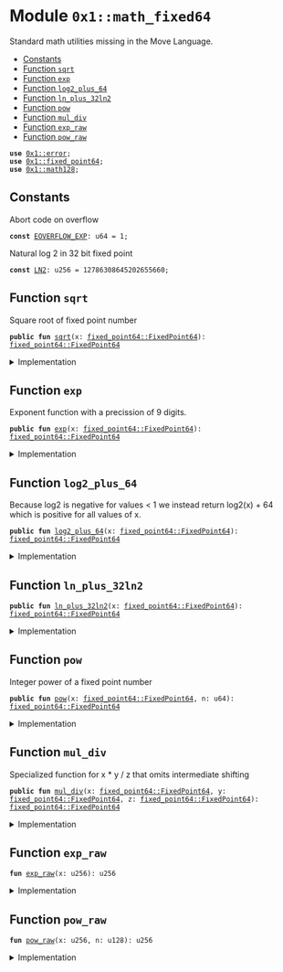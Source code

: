
<a id="0x1_math_fixed64"></a>

# Module `0x1::math_fixed64`

Standard math utilities missing in the Move Language.


-  [Constants](#@Constants_0)
-  [Function `sqrt`](#0x1_math_fixed64_sqrt)
-  [Function `exp`](#0x1_math_fixed64_exp)
-  [Function `log2_plus_64`](#0x1_math_fixed64_log2_plus_64)
-  [Function `ln_plus_32ln2`](#0x1_math_fixed64_ln_plus_32ln2)
-  [Function `pow`](#0x1_math_fixed64_pow)
-  [Function `mul_div`](#0x1_math_fixed64_mul_div)
-  [Function `exp_raw`](#0x1_math_fixed64_exp_raw)
-  [Function `pow_raw`](#0x1_math_fixed64_pow_raw)


<pre><code><b>use</b> <a href="../../move-stdlib/doc/error.md#0x1_error">0x1::error</a>;
<b>use</b> <a href="fixed_point64.md#0x1_fixed_point64">0x1::fixed_point64</a>;
<b>use</b> <a href="math128.md#0x1_math128">0x1::math128</a>;
</code></pre>



<a id="@Constants_0"></a>

## Constants


<a id="0x1_math_fixed64_EOVERFLOW_EXP"></a>

Abort code on overflow


<pre><code><b>const</b> <a href="math_fixed64.md#0x1_math_fixed64_EOVERFLOW_EXP">EOVERFLOW_EXP</a>: u64 = 1;
</code></pre>



<a id="0x1_math_fixed64_LN2"></a>

Natural log 2 in 32 bit fixed point


<pre><code><b>const</b> <a href="math_fixed64.md#0x1_math_fixed64_LN2">LN2</a>: u256 = 12786308645202655660;
</code></pre>



<a id="0x1_math_fixed64_sqrt"></a>

## Function `sqrt`

Square root of fixed point number


<pre><code><b>public</b> <b>fun</b> <a href="math_fixed64.md#0x1_math_fixed64_sqrt">sqrt</a>(x: <a href="fixed_point64.md#0x1_fixed_point64_FixedPoint64">fixed_point64::FixedPoint64</a>): <a href="fixed_point64.md#0x1_fixed_point64_FixedPoint64">fixed_point64::FixedPoint64</a>
</code></pre>



<details>
<summary>Implementation</summary>


<pre><code><b>public</b> <b>fun</b> <a href="math_fixed64.md#0x1_math_fixed64_sqrt">sqrt</a>(x: FixedPoint64): FixedPoint64 {
    <b>let</b> y = <a href="fixed_point64.md#0x1_fixed_point64_get_raw_value">fixed_point64::get_raw_value</a>(x);
    <b>let</b> z = (<a href="math128.md#0x1_math128_sqrt">math128::sqrt</a>(y) &lt;&lt; 32 <b>as</b> u256);
    z = (z + ((y <b>as</b> u256) &lt;&lt; 64) / z) &gt;&gt; 1;
    <a href="fixed_point64.md#0x1_fixed_point64_create_from_raw_value">fixed_point64::create_from_raw_value</a>((z <b>as</b> u128))
}
</code></pre>



</details>

<a id="0x1_math_fixed64_exp"></a>

## Function `exp`

Exponent function with a precission of 9 digits.


<pre><code><b>public</b> <b>fun</b> <a href="math_fixed64.md#0x1_math_fixed64_exp">exp</a>(x: <a href="fixed_point64.md#0x1_fixed_point64_FixedPoint64">fixed_point64::FixedPoint64</a>): <a href="fixed_point64.md#0x1_fixed_point64_FixedPoint64">fixed_point64::FixedPoint64</a>
</code></pre>



<details>
<summary>Implementation</summary>


<pre><code><b>public</b> <b>fun</b> <a href="math_fixed64.md#0x1_math_fixed64_exp">exp</a>(x: FixedPoint64): FixedPoint64 {
    <b>let</b> raw_value = (<a href="fixed_point64.md#0x1_fixed_point64_get_raw_value">fixed_point64::get_raw_value</a>(x) <b>as</b> u256);
    <a href="fixed_point64.md#0x1_fixed_point64_create_from_raw_value">fixed_point64::create_from_raw_value</a>((<a href="math_fixed64.md#0x1_math_fixed64_exp_raw">exp_raw</a>(raw_value) <b>as</b> u128))
}
</code></pre>



</details>

<a id="0x1_math_fixed64_log2_plus_64"></a>

## Function `log2_plus_64`

Because log2 is negative for values < 1 we instead return log2(x) + 64 which
is positive for all values of x.


<pre><code><b>public</b> <b>fun</b> <a href="math_fixed64.md#0x1_math_fixed64_log2_plus_64">log2_plus_64</a>(x: <a href="fixed_point64.md#0x1_fixed_point64_FixedPoint64">fixed_point64::FixedPoint64</a>): <a href="fixed_point64.md#0x1_fixed_point64_FixedPoint64">fixed_point64::FixedPoint64</a>
</code></pre>



<details>
<summary>Implementation</summary>


<pre><code><b>public</b> <b>fun</b> <a href="math_fixed64.md#0x1_math_fixed64_log2_plus_64">log2_plus_64</a>(x: FixedPoint64): FixedPoint64 {
    <b>let</b> raw_value = (<a href="fixed_point64.md#0x1_fixed_point64_get_raw_value">fixed_point64::get_raw_value</a>(x) <b>as</b> u128);
    <a href="math128.md#0x1_math128_log2_64">math128::log2_64</a>(raw_value)
}
</code></pre>



</details>

<a id="0x1_math_fixed64_ln_plus_32ln2"></a>

## Function `ln_plus_32ln2`



<pre><code><b>public</b> <b>fun</b> <a href="math_fixed64.md#0x1_math_fixed64_ln_plus_32ln2">ln_plus_32ln2</a>(x: <a href="fixed_point64.md#0x1_fixed_point64_FixedPoint64">fixed_point64::FixedPoint64</a>): <a href="fixed_point64.md#0x1_fixed_point64_FixedPoint64">fixed_point64::FixedPoint64</a>
</code></pre>



<details>
<summary>Implementation</summary>


<pre><code><b>public</b> <b>fun</b> <a href="math_fixed64.md#0x1_math_fixed64_ln_plus_32ln2">ln_plus_32ln2</a>(x: FixedPoint64): FixedPoint64 {
    <b>let</b> raw_value = <a href="fixed_point64.md#0x1_fixed_point64_get_raw_value">fixed_point64::get_raw_value</a>(x);
    <b>let</b> x = (<a href="fixed_point64.md#0x1_fixed_point64_get_raw_value">fixed_point64::get_raw_value</a>(<a href="math128.md#0x1_math128_log2_64">math128::log2_64</a>(raw_value)) <b>as</b> u256);
    <a href="fixed_point64.md#0x1_fixed_point64_create_from_raw_value">fixed_point64::create_from_raw_value</a>(((x * <a href="math_fixed64.md#0x1_math_fixed64_LN2">LN2</a>) &gt;&gt; 64 <b>as</b> u128))
}
</code></pre>



</details>

<a id="0x1_math_fixed64_pow"></a>

## Function `pow`

Integer power of a fixed point number


<pre><code><b>public</b> <b>fun</b> <a href="math_fixed64.md#0x1_math_fixed64_pow">pow</a>(x: <a href="fixed_point64.md#0x1_fixed_point64_FixedPoint64">fixed_point64::FixedPoint64</a>, n: u64): <a href="fixed_point64.md#0x1_fixed_point64_FixedPoint64">fixed_point64::FixedPoint64</a>
</code></pre>



<details>
<summary>Implementation</summary>


<pre><code><b>public</b> <b>fun</b> <a href="math_fixed64.md#0x1_math_fixed64_pow">pow</a>(x: FixedPoint64, n: u64): FixedPoint64 {
    <b>let</b> raw_value = (<a href="fixed_point64.md#0x1_fixed_point64_get_raw_value">fixed_point64::get_raw_value</a>(x) <b>as</b> u256);
    <a href="fixed_point64.md#0x1_fixed_point64_create_from_raw_value">fixed_point64::create_from_raw_value</a>((<a href="math_fixed64.md#0x1_math_fixed64_pow_raw">pow_raw</a>(raw_value, (n <b>as</b> u128)) <b>as</b> u128))
}
</code></pre>



</details>

<a id="0x1_math_fixed64_mul_div"></a>

## Function `mul_div`

Specialized function for x * y / z that omits intermediate shifting


<pre><code><b>public</b> <b>fun</b> <a href="math_fixed64.md#0x1_math_fixed64_mul_div">mul_div</a>(x: <a href="fixed_point64.md#0x1_fixed_point64_FixedPoint64">fixed_point64::FixedPoint64</a>, y: <a href="fixed_point64.md#0x1_fixed_point64_FixedPoint64">fixed_point64::FixedPoint64</a>, z: <a href="fixed_point64.md#0x1_fixed_point64_FixedPoint64">fixed_point64::FixedPoint64</a>): <a href="fixed_point64.md#0x1_fixed_point64_FixedPoint64">fixed_point64::FixedPoint64</a>
</code></pre>



<details>
<summary>Implementation</summary>


<pre><code><b>public</b> <b>fun</b> <a href="math_fixed64.md#0x1_math_fixed64_mul_div">mul_div</a>(x: FixedPoint64, y: FixedPoint64, z: FixedPoint64): FixedPoint64 {
    <b>let</b> a = <a href="fixed_point64.md#0x1_fixed_point64_get_raw_value">fixed_point64::get_raw_value</a>(x);
    <b>let</b> b = <a href="fixed_point64.md#0x1_fixed_point64_get_raw_value">fixed_point64::get_raw_value</a>(y);
    <b>let</b> c = <a href="fixed_point64.md#0x1_fixed_point64_get_raw_value">fixed_point64::get_raw_value</a>(z);
    <a href="fixed_point64.md#0x1_fixed_point64_create_from_raw_value">fixed_point64::create_from_raw_value</a> (<a href="math128.md#0x1_math128_mul_div">math128::mul_div</a>(a, b, c))
}
</code></pre>



</details>

<a id="0x1_math_fixed64_exp_raw"></a>

## Function `exp_raw`



<pre><code><b>fun</b> <a href="math_fixed64.md#0x1_math_fixed64_exp_raw">exp_raw</a>(x: u256): u256
</code></pre>



<details>
<summary>Implementation</summary>


<pre><code><b>fun</b> <a href="math_fixed64.md#0x1_math_fixed64_exp_raw">exp_raw</a>(x: u256): u256 {
    // <a href="math_fixed64.md#0x1_math_fixed64_exp">exp</a>(x / 2^64) = 2^(x / (2^64 * ln(2))) = 2^(floor(x / (2^64 * ln(2))) + frac(x / (2^64 * ln(2))))
    <b>let</b> shift_long = x / <a href="math_fixed64.md#0x1_math_fixed64_LN2">LN2</a>;
    <b>assert</b>!(shift_long &lt;= 63, std::error::invalid_state(<a href="math_fixed64.md#0x1_math_fixed64_EOVERFLOW_EXP">EOVERFLOW_EXP</a>));
    <b>let</b> shift = (shift_long <b>as</b> u8);
    <b>let</b> remainder = x % <a href="math_fixed64.md#0x1_math_fixed64_LN2">LN2</a>;
    // At this point we want <b>to</b> calculate 2^(remainder / ln2) &lt;&lt; shift
    // ln2 = 580 * 22045359733108027
    <b>let</b> bigfactor = 22045359733108027;
    <b>let</b> exponent = remainder / bigfactor;
    <b>let</b> x = remainder % bigfactor;
    // 2^(remainder / ln2) = (2^(1/580))^exponent * <a href="math_fixed64.md#0x1_math_fixed64_exp">exp</a>(x / 2^64)
    <b>let</b> roottwo = 18468802611690918839;  // fixed point representation of 2^(1/580)
    // 2^(1/580) = roottwo(1 - eps), so the number we seek is roottwo^exponent (1 - eps * exponent)
    <b>let</b> power = <a href="math_fixed64.md#0x1_math_fixed64_pow_raw">pow_raw</a>(roottwo, (exponent <b>as</b> u128));
    <b>let</b> eps_correction = 219071715585908898;
    power = power - ((power * eps_correction * exponent) &gt;&gt; 128);
    // x is fixed point number smaller than bigfactor/2^64 &lt; 0.0011 so we need only 5 tayler steps
    // <b>to</b> get the 15 digits of precission
    <b>let</b> taylor1 = (power * x) &gt;&gt; (64 - shift);
    <b>let</b> taylor2 = (taylor1 * x) &gt;&gt; 64;
    <b>let</b> taylor3 = (taylor2 * x) &gt;&gt; 64;
    <b>let</b> taylor4 = (taylor3 * x) &gt;&gt; 64;
    <b>let</b> taylor5 = (taylor4 * x) &gt;&gt; 64;
    <b>let</b> taylor6 = (taylor5 * x) &gt;&gt; 64;
    (power &lt;&lt; shift) + taylor1 + taylor2 / 2 + taylor3 / 6 + taylor4 / 24 + taylor5 / 120 + taylor6 / 720
}
</code></pre>



</details>

<a id="0x1_math_fixed64_pow_raw"></a>

## Function `pow_raw`



<pre><code><b>fun</b> <a href="math_fixed64.md#0x1_math_fixed64_pow_raw">pow_raw</a>(x: u256, n: u128): u256
</code></pre>



<details>
<summary>Implementation</summary>


<pre><code><b>fun</b> <a href="math_fixed64.md#0x1_math_fixed64_pow_raw">pow_raw</a>(x: u256, n: u128): u256 {
    <b>let</b> res: u256 = 1 &lt;&lt; 64;
    <b>while</b> (n != 0) {
        <b>if</b> (n & 1 != 0) {
            res = (res * x) &gt;&gt; 64;
        };
        n = n &gt;&gt; 1;
        x = (x * x) &gt;&gt; 64;
    };
    res
}
</code></pre>



</details>


[move-book]: https://nabob.dev/move/book/SUMMARY
